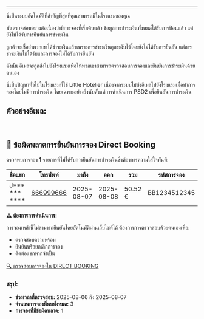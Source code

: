 ---
นี่เป็นระบบอัตโนมัติที่สำคัญที่สุดที่คุณสามารถมีในโรงแรมของคุณ

มันตรวจสอบอย่างต่อเนื่องว่ามีการจองที่เริ่มต้นแล้ว ข้อมูลการชำระเงินทั้งหมดได้รับการป้อนแล้ว แต่ยังไม่ได้รับการยืนยันการชำระเงิน

ลูกค้าจะเชื่อว่าพวกเขาได้ชำระเงินแล้วเพราะการชำระเงินถูกระงับไว้โดยยังไม่ได้รับการยืนยัน แต่การชำระเงินไม่ได้รับและการจองไม่ได้รับการยืนยัน

ดังนั้น อีเมลจะถูกส่งไปยังโรงแรมเพื่อให้พวกเขาสามารถตรวจสอบการจองและยืนยันการชำระเงินด้วยตนเอง

นี่เป็นปัญหาทั่วไปในโรงแรมที่ใช้ Little Hotelier เนื่องจากระบบไม่ส่งอีเมลไปยังโรงแรมเมื่อทำการจองโดยไม่มีการชำระเงิน โดยเฉพาะอย่างยิ่งนับตั้งแต่การดำเนินการ PSD2 เพื่อยืนยันการชำระเงิน

## ตัวอย่างอีเมล:
  
<br>
  
## 🚨 ข้อผิดพลาดการยืนยันการจอง Direct Booking

ตรวจพบการจอง **1** รายการที่ไม่ได้รับการยืนยันการชำระเงินซึ่งต้องการความใส่ใจทันที:

| ชื่อแขก | โทรศัพท์ | มาถึง | ออก | รวม | รหัสการจอง |
| --- | --- | --- | --- | --- | --- |
| J*** *** **** | [666999666](tel:666999666 "tel:666999666") | 2025-08-07 | 2025-08-08 | 50.52 € | BB1234512345 |

**⚠️ ต้องการการดำเนินการ:**

การจองเหล่านี้ไม่สามารถยืนยันโดยอัตโนมัติผ่านเว็บไซต์ได้ ต้องการการตรวจสอบด้วยตนเองเพื่อ:

*   ตรวจสอบความพร้อม
*   ยืนยันหรือยกเลิกการจอง
*   ติดต่อแขกหากจำเป็น

[🔍 ตรวจสอบการจองใน DIRECT BOOKING](#)

### สรุป:

*   **ช่วงเวลาที่ตรวจสอบ:** 2025-08-06 ถึง 2025-08-07
*   **จำนวนการจองที่พบทั้งหมด:** 3
*   **การจองที่มีข้อผิดพลาด:** 1
